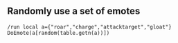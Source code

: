 ## Randomly use a set of emotes
```
/run local a={"roar","charge","attacktarget","gloat"} DoEmote(a[random(table.getn(a))])
```